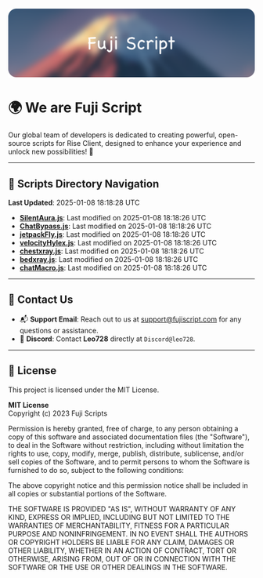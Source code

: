 ![Banner](.github/b.webp)

# 🌍 **We are Fuji Script**

Our global team of developers is dedicated to creating powerful, open-source scripts for Rise Client, designed to enhance your experience and unlock new possibilities! 🌟

---
<!-- SCRIPTS_NAVIGATION_START -->
## 📂 **Scripts Directory Navigation**

**Last Updated**: 2025-01-08 18:18:28 UTC

- **[SilentAura.js](scripts/SilentAura.js)**: Last modified on 2025-01-08 18:18:26 UTC
- **[ChatBypass.js](scripts/ChatBypass.js)**: Last modified on 2025-01-08 18:18:26 UTC
- **[jetpackFly.js](scripts/jetpackFly.js)**: Last modified on 2025-01-08 18:18:26 UTC
- **[velocityHylex.js](scripts/velocityHylex.js)**: Last modified on 2025-01-08 18:18:26 UTC
- **[chestxray.js](scripts/chestxray.js)**: Last modified on 2025-01-08 18:18:26 UTC
- **[bedxray.js](scripts/bedxray.js)**: Last modified on 2025-01-08 18:18:26 UTC
- **[chatMacro.js](scripts/chatMacro.js)**: Last modified on 2025-01-08 18:18:26 UTC

<!-- SCRIPTS_NAVIGATION_END -->

---

## 💬 **Contact Us**  
- 📬 **Support Email**: Reach out to us at [support@fujiscript.com](mailto:support@fujiscript.com) for any questions or assistance.  
- 💬 **Discord**: Contact **Leo728** directly at `Discord@leo728`.

---

## 📜 **License**

This project is licensed under the MIT License.  

**MIT License**  
Copyright (c) 2023 Fuji Scripts  

Permission is hereby granted, free of charge, to any person obtaining a copy of this software and associated documentation files (the "Software"), to deal in the Software without restriction, including without limitation the rights to use, copy, modify, merge, publish, distribute, sublicense, and/or sell copies of the Software, and to permit persons to whom the Software is furnished to do so, subject to the following conditions:  

The above copyright notice and this permission notice shall be included in all copies or substantial portions of the Software.  

THE SOFTWARE IS PROVIDED "AS IS", WITHOUT WARRANTY OF ANY KIND, EXPRESS OR IMPLIED, INCLUDING BUT NOT LIMITED TO THE WARRANTIES OF MERCHANTABILITY, FITNESS FOR A PARTICULAR PURPOSE AND NONINFRINGEMENT. IN NO EVENT SHALL THE AUTHORS OR COPYRIGHT HOLDERS BE LIABLE FOR ANY CLAIM, DAMAGES OR OTHER LIABILITY, WHETHER IN AN ACTION OF CONTRACT, TORT OR OTHERWISE, ARISING FROM, OUT OF OR IN CONNECTION WITH THE SOFTWARE OR THE USE OR OTHER DEALINGS IN THE SOFTWARE.  
